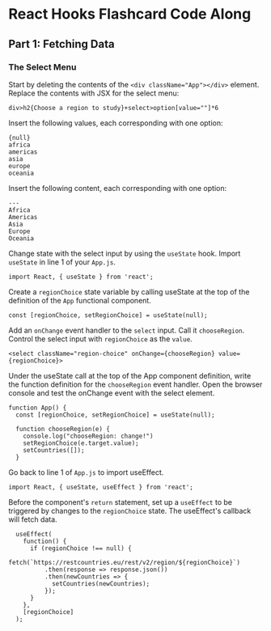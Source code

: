 # React Hooks Flashcard Code Along

## Part 1: Fetching Data

### The Select Menu

Start by deleting the contents of the `<div className="App"></div>` element. Replace the contents with JSX for the select menu:

```
div>h2{Choose a region to study}+select>option[value=""]*6
```

Insert the following values, each corresponding with one option:

```
{null}
africa
americas
asia
europe
oceania
```

Insert the following content, each corresponding with one option:

```
---
Africa
Americas
Asia
Europe
Oceania
```

Change state with the select input by using the `useState` hook.
Import `useState` in line 1 of your `App.js`.

```
import React, { useState } from 'react';
```

Create a `regionChoice` state variable by calling useState at the top of the definition of the `App` functional component.

```
const [regionChoice, setRegionChoice] = useState(null);
```

Add an `onChange` event handler to the `select` input. Call it `chooseRegion`. Control the select input with `regionChoice` as the `value`.

```
<select className="region-choice" onChange={chooseRegion} value={regionChoice}>
```

Under the useState call at the top of the App component definition, write the function definition for the `chooseRegion` event handler. Open the browser console and test the onChange event with the select element.

```
function App() {
  const [regionChoice, setRegionChoice] = useState(null);

  function chooseRegion(e) {
    console.log("chooseRegion: change!")
    setRegionChoice(e.target.value);
    setCountries([]);
  }
```

Go back to line 1 of `App.js` to import useEffect.

```
import React, { useState, useEffect } from 'react';
```

Before the component's `return` statement, set up a `useEffect` to be triggered by changes to the `regionChoice` state. The useEffect's callback will fetch data.

```
  useEffect(
    function() {
      if (regionChoice !== null) {
        fetch(`https://restcountries.eu/rest/v2/region/${regionChoice}`)
          .then(response => response.json())
          .then(newCountries => {
            setCountries(newCountries);
          });
      }
    },
    [regionChoice]
  );

```
